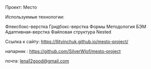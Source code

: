 Проект: Место

Используемые технологии:

Флексбокс-верстка Гридбокс-верстка Формы Методология БЭМ Адаптивная-верстка Файловая структура Nested

Ссылка к сайту: https://llitvinchuk.github.io/mesto-project/

напарник : https://github.com/SilverWlof/mesto-project

почта: lena12good@gmail.com
